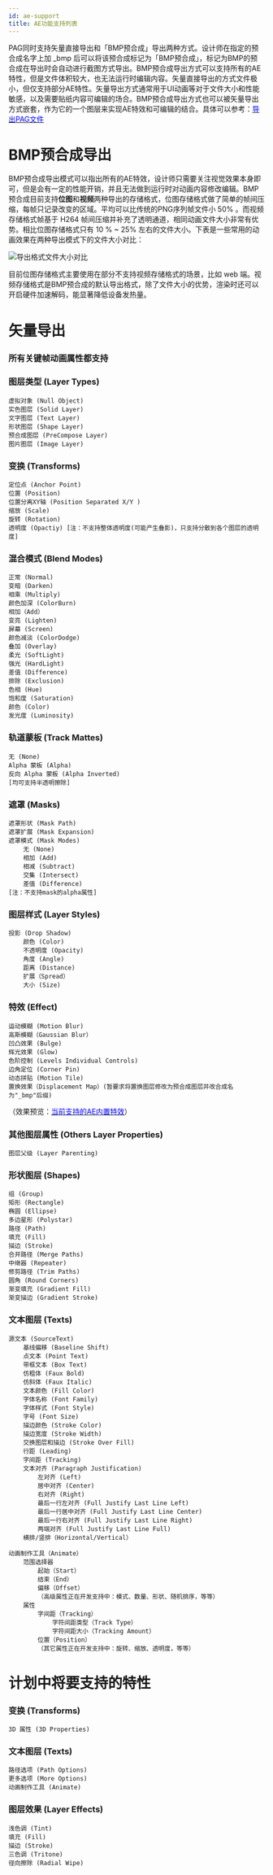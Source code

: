 ```yaml
---
id: ae-support
title: AE功能支持列表
---
```


PAG同时支持矢量直接导出和「BMP预合成」导出两种方式。设计师在指定的预合成名字上加 _bmp 后可以将该预合成标记为「BMP预合成」，标记为BMP的预合成在导出时会自动进行截图方式导出。BMP预合成导出方式可以支持所有的AE特性，但是文件体积较大，也无法运行时编辑内容。矢量直接导出的方式文件极小，但仅支持部分AE特性。矢量导出方式通常用于UI动画等对于文件大小和性能敏感，以及需要贴纸内容可编辑的场合。BMP预合成导出方式也可以被矢量导出方式嵌套，作为它的一个图层来实现AE特效和可编辑的结合。具体可以参考：[<font color=blue>导出PAG文件</font>](/docs/pag-export.html)


# BMP预合成导出

BMP预合成导出模式可以指出所有的AE特效，设计师只需要关注视觉效果本身即可，但是会有一定的性能开销，并且无法做到运行时对动画内容修改编辑。BMP预合成目前支持**位图**和**视频**两种导出的存储格式，位图存储格式做了简单的帧间压缩，每帧只记录改变的区域。平均可以比传统的PNG序列帧文件小 50% 。而视频存储格式帧基于 H264 帧间压缩并补充了透明通道，相同动画文件大小非常有优势。相比位图存储格式只有 10 % ~ 25% 左右的文件大小。下表是一些常用的动画效果在两种导出模式下的文件大小对比：

![导出格式文件大小对比](/img/docs/sequence.png)

目前位图存储格式主要使用在部分不支持视频存储格式的场景，比如 web 端。视频存储格式是BMP预合成的默认导出格式，除了文件大小的优势，渲染时还可以开启硬件加速解码，能显著降低设备发热量。

# 矢量导出

### 所有关键帧动画属性都支持

### 图层类型 (Layer Types)
	虚拟对象 (Null Object)
	实色图层 (Solid Layer)
	文字图层 (Text Layer)
	形状图层 (Shape Layer)
	预合成图层 (PreCompose Layer)
	图片图层 (Image Layer)

### 变换 (Transforms)
	定位点 (Anchor Point)
	位置 (Position)
	位置分离XY轴 (Position Separated X/Y )
	缩放 (Scale)
	旋转 (Rotation)
	透明度 (Opactiy) [注：不支持整体透明度(可能产生叠影)，只支持分散到各个图层的透明度]

### 混合模式 (Blend Modes)
	正常 (Normal)
	变暗 (Darken)
	相乘 (Multiply)
	颜色加深 (ColorBurn)
	相加（Add）
	变亮 (Lighten)
	屏幕 (Screen)
	颜色减淡 (ColorDodge)
	叠加 (Overlay)
	柔光 (SoftLight)
	强光 (HardLight)
	差值 (Difference)
	排除 (Exclusion)
	色相 (Hue)
	饱和度 (Saturation)
	颜色 (Color)
	发光度 (Luminosity)


### 轨道蒙板 (Track Mattes)
	无 (None)
	Alpha 蒙板 (Alpha)
	反向 Alpha 蒙板 (Alpha Inverted)
	[均可支持半透明擦除]

### 遮罩 (Masks)
	遮罩形状 (Mask Path)
	遮罩扩展 (Mask Expansion)
	遮罩模式 (Mask Modes)
		无 (None)
		相加 (Add)
		相减 (Subtract)
		交集 (Intersect)
		差值 (Difference)
	[注：不支持mask的alpha属性]

### 图层样式 (Layer Styles)
	投影 (Drop Shadow)
   		颜色 (Color)
		不透明度 (Opacity)
		角度 (Angle)
		距离 (Distance)
		扩展（Spread）
		大小 (Size)

### 特效 (Effect)
    运动模糊 (Motion Blur)
    高斯模糊（Gaussian Blur）
    凹凸效果 (Bulge)
    辉光效果 (Glow)
    色阶控制 (Levels Individual Controls)
    边角定位 (Corner Pin)
    动态拼贴 (Motion Tile)
    置换效果（Displacement Map）(暂要求将置换图层修改为预合成图层并改合成名为"_bmp"后缀)
    
（效果预览：[<font color=blue>当前支持的AE内置特效</font>](/docs/ae-effect.html)）

### 其他图层属性 (Others Layer Properties)
	图层父级 (Layer Parenting)

### 形状图层 (Shapes)
	组 (Group)
	矩形 (Rectangle)
	椭圆 (Ellipse)
	多边星形 (Polystar)
	路径 (Path)
	填充 (Fill)
	描边 (Stroke)
	合并路径 (Merge Paths)
	中继器 (Repeater)
	修剪路径 (Trim Paths)
	圆角 (Round Corners)
	渐变填充 (Gradient Fill)
	渐变描边 (Gradient Stroke)

### 文本图层 (Texts)
	源文本 (SourceText)
		基线偏移 (Baseline Shift)
		点文本 (Point Text)
		带框文本 (Box Text)
		仿粗体 (Faux Bold)
		仿斜体 (Faux Italic)
		文本颜色 (Fill Color)
		字体名称 (Font Family)
		字体样式 (Font Style)
		字号 (Font Size)
		描边颜色 (Stroke Color)
		描边宽度 (Stroke Width)
		交换图层和描边 (Stroke Over Fill)
		行距 (Leading)
		字间距 (Tracking)
		文本对齐 (Paragraph Justification)
			左对齐 (Left)
			居中对齐 (Center)
			右对齐 (Right)
			最后一行左对齐 (Full Justify Last Line Left)
			最后一行居中对齐 (Full Justify Last Line Center)
			最后一行右对齐 (Full Justify Last Line Right)
			两端对齐 (Full Justify Last Line Full)
		横排/竖排（Horizontal/Vertical）

	动画制作工具（Animate）
		范围选择器
			起始（Start）
			结束（End）
			偏移（Offset）
			（高级属性正在开发支持中：模式、数量、形状、随机排序，等等）
		属性
			字间距（Tracking）
				字符间距类型（Track Type）
				字符间距大小（Tracking Amount）
			位置（Position）
			（其它属性正在开发支持中：旋转、缩放、透明度，等等）


# 计划中将要支持的特性
 
### 变换 (Transforms)
	3D 属性 (3D Properties)


### 文本图层 (Texts)
	路径选项 (Path Options)
	更多选项 (More Options)
	动画制作工具 (Animate)
	
### 图层效果 (Layer Effects)
	浅色调 (Tint)
	填充 (Fill)
	描边 (Stroke)
	三色调 (Tritone)
	径向擦除 (Radial Wipe)
